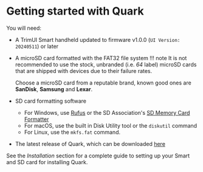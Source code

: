 # Getting started with Quark

You will need:

- A TrimUI Smart handheld updated to firmware v1.0.0 (`UI Version: 20240511`) or later
- A microSD card formatted with the FAT32 file system
!!! note
    It is not recommended to use the stock, unbranded (i.e. *64* label) microSD cards that are shipped with devices due to their failure rates. 
    
    Choose a microSD card from a reputable brand, known good ones are **SanDisk**, **Samsung** and **Lexar**.
- SD card formatting software
    - For Windows, use [Rufus](https://rufus.ie) or the SD Association's [SD Memory Card Formatter](https://www.sdcard.org/downloads/formatter/sd-memory-card-formatter-for-windows-download/)
    - For macOS, use the built in Disk Utility tool or the `diskutil` command
    - For Linux, use the `mkfs.fat` command.
- The latest release of Quark, which can be downloaded [here](https://github.com/cobaltgit/Quark/releases/latest)

See the *Installation* section for a complete guide to setting up your Smart and SD card for installing Quark.
